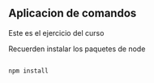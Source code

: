 ## Aplicacion de comandos

Este es el ejercicio del curso

Recuerden instalar los paquetes de node 

```

npm install
```